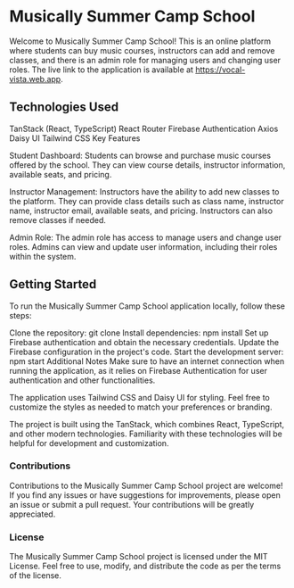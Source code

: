 # Musically Summer Camp School
Welcome to Musically Summer Camp School! This is an online platform where students can buy music courses, instructors can add and remove classes, and there is an admin role for managing users and changing user roles. The live link to the application is available at https://vocal-vista.web.app.

## Technologies Used
TanStack (React, TypeScript)
React Router
Firebase Authentication
Axios
Daisy UI
Tailwind CSS
Key Features

Student Dashboard: Students can browse and purchase music courses offered by the school. They can view course details, instructor information, available seats, and pricing.

Instructor Management: Instructors have the ability to add new classes to the platform. They can provide class details such as class name, instructor name, instructor email, available seats, and pricing. Instructors can also remove classes if needed.

Admin Role: The admin role has access to manage users and change user roles. Admins can view and update user information, including their roles within the system.

## Getting Started
To run the Musically Summer Camp School application locally, follow these steps:

Clone the repository: git clone <repository-url>
Install dependencies: npm install
Set up Firebase authentication and obtain the necessary credentials.
Update the Firebase configuration in the project's code.
Start the development server: npm start
Additional Notes
Make sure to have an internet connection when running the application, as it relies on Firebase Authentication for user authentication and other functionalities.

The application uses Tailwind CSS and Daisy UI for styling. Feel free to customize the styles as needed to match your preferences or branding.

The project is built using the TanStack, which combines React, TypeScript, and other modern technologies. Familiarity with these technologies will be helpful for development and customization.

### Contributions
Contributions to the Musically Summer Camp School project are welcome! If you find any issues or have suggestions for improvements, please open an issue or submit a pull request. Your contributions will be greatly appreciated.

### License
The Musically Summer Camp School project is licensed under the MIT License. Feel free to use, modify, and distribute the code as per the terms of the license.
